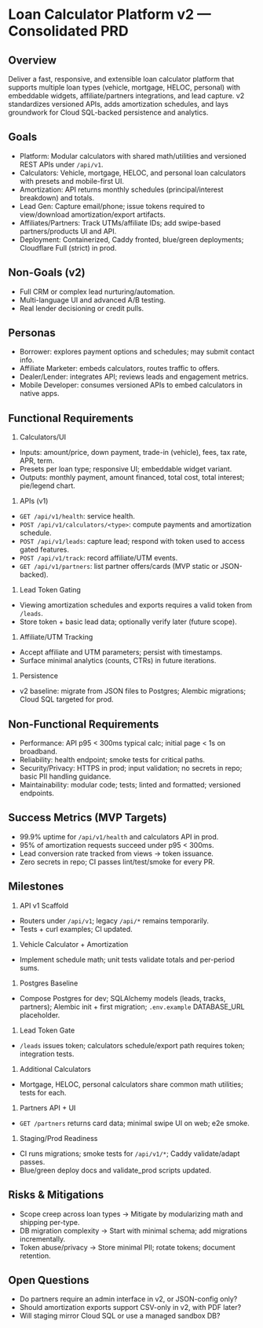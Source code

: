 # Loan Calculator Platform v2 — Consolidated PRD

## Overview

Deliver a fast, responsive, and extensible loan calculator platform that supports
multiple loan types (vehicle, mortgage, HELOC, personal) with embeddable widgets,
affiliate/partners integrations, and lead capture. v2 standardizes versioned APIs, adds
amortization schedules, and lays groundwork for Cloud SQL-backed persistence and
analytics.

## Goals

- Platform: Modular calculators with shared math/utilities and versioned REST APIs under
  `/api/v1`.
- Calculators: Vehicle, mortgage, HELOC, and personal loan calculators with presets and
  mobile-first UI.
- Amortization: API returns monthly schedules (principal/interest breakdown) and totals.
- Lead Gen: Capture email/phone; issue tokens required to view/download
  amortization/export artifacts.
- Affiliates/Partners: Track UTMs/affiliate IDs; add swipe-based partners/products UI
  and API.
- Deployment: Containerized, Caddy fronted, blue/green deployments; Cloudflare Full
  (strict) in prod.

## Non-Goals (v2)

- Full CRM or complex lead nurturing/automation.
- Multi-language UI and advanced A/B testing.
- Real lender decisioning or credit pulls.

## Personas

- Borrower: explores payment options and schedules; may submit contact info.
- Affiliate Marketer: embeds calculators, routes traffic to offers.
- Dealer/Lender: integrates API; reviews leads and engagement metrics.
- Mobile Developer: consumes versioned APIs to embed calculators in native apps.

## Functional Requirements

1. Calculators/UI

- Inputs: amount/price, down payment, trade-in (vehicle), fees, tax rate, APR, term.
- Presets per loan type; responsive UI; embeddable widget variant.
- Outputs: monthly payment, amount financed, total cost, total interest; pie/legend
  chart.

1. APIs (v1)

- `GET /api/v1/health`: service health.
- `POST /api/v1/calculators/<type>`: compute payments and amortization schedule.
- `POST /api/v1/leads`: capture lead; respond with token used to access gated features.
- `POST /api/v1/track`: record affiliate/UTM events.
- `GET /api/v1/partners`: list partner offers/cards (MVP static or JSON-backed).

1. Lead Token Gating

- Viewing amortization schedules and exports requires a valid token from `/leads`.
- Store token + basic lead data; optionally verify later (future scope).

1. Affiliate/UTM Tracking

- Accept affiliate and UTM parameters; persist with timestamps.
- Surface minimal analytics (counts, CTRs) in future iterations.

1. Persistence

- v2 baseline: migrate from JSON files to Postgres; Alembic migrations; Cloud SQL
  targeted for prod.

## Non-Functional Requirements

- Performance: API p95 \< 300ms typical calc; initial page \< 1s on broadband.
- Reliability: health endpoint; smoke tests for critical paths.
- Security/Privacy: HTTPS in prod; input validation; no secrets in repo; basic PII
  handling guidance.
- Maintainability: modular code; tests; linted and formatted; versioned endpoints.

## Success Metrics (MVP Targets)

- 99.9% uptime for `/api/v1/health` and calculators API in prod.
- 95% of amortization requests succeed under p95 \< 300ms.
- Lead conversion rate tracked from views → token issuance.
- Zero secrets in repo; CI passes lint/test/smoke for every PR.

## Milestones

1. API v1 Scaffold

- Routers under `/api/v1`; legacy `/api/*` remains temporarily.
- Tests + curl examples; CI updated.

1. Vehicle Calculator + Amortization

- Implement schedule math; unit tests validate totals and per-period sums.

1. Postgres Baseline

- Compose Postgres for dev; SQLAlchemy models (leads, tracks, partners); Alembic init +
  first migration; `.env.example` DATABASE_URL placeholder.

1. Lead Token Gate

- `/leads` issues token; calculators schedule/export path requires token; integration
  tests.

1. Additional Calculators

- Mortgage, HELOC, personal calculators share common math utilities; tests for each.

1. Partners API + UI

- `GET /partners` returns card data; minimal swipe UI on web; e2e smoke.

1. Staging/Prod Readiness

- CI runs migrations; smoke tests for `/api/v1/*`; Caddy validate/adapt passes.
- Blue/green deploy docs and validate_prod scripts updated.

## Risks & Mitigations

- Scope creep across loan types → Mitigate by modularizing math and shipping per-type.
- DB migration complexity → Start with minimal schema; add migrations incrementally.
- Token abuse/privacy → Store minimal PII; rotate tokens; document retention.

## Open Questions

- Do partners require an admin interface in v2, or JSON-config only?
- Should amortization exports support CSV-only in v2, with PDF later?
- Will staging mirror Cloud SQL or use a managed sandbox DB?
